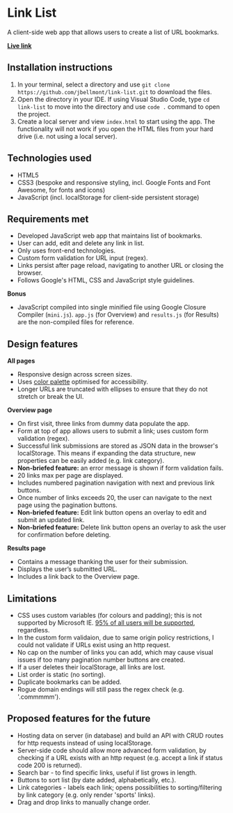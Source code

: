 # Link List

A client-side web app that allows users to create a list of URL bookmarks.

**[Live link](https://jbellmont.github.io/link-list)**


## Installation instructions
1. In your terminal, select a directory and use `git clone https://github.com/jbellmont/link-list.git` to download the files.
2. Open the directory in your IDE. If using Visual Studio Code, type `cd link-list` to move into the directory and use `code .` command to open the project.
3. Create a local server and view `index.html` to start using the app. The functionality will not work if you open the HTML files from your hard drive (i.e. not using a local server).

## Technologies used
- HTML5
- CSS3 (bespoke and responsive styling, incl. Google Fonts and Font Awesome, for fonts and icons)
- JavaScript (incl. localStorage for client-side persistent storage)

## Requirements met
- Developed JavaScript web app that maintains list of bookmarks.
- User can add, edit and delete any link in list.
- Only uses front-end technologies.
- Custom form validation for URL input (regex).
- Links persist after page reload, navigating to another URL or closing the browser.
- Follows Google's HTML, CSS and JavaScript style guidelines.

**Bonus**
- JavaScript compiled into single minified file using Google Closure Compiler (`mini.js`). `app.js` (for Overview) and `results.js` (for Results) are the non-compiled files for reference.

## Design features
**All pages**
- Responsive design across screen sizes.
- Uses [color palette](https://material.io/resources/color/#!/?view.left=0&view.right=0&primary.color=1976D2) optimised for accessibility.
- Longer URLs are truncated with ellipses to ensure that they do not stretch or break the UI. 

**Overview page**
- On first visit, three links from dummy data populate the app.
- Form at top of app allows users to submit a link; uses custom form validation (regex).
- Successful link submissions are stored as JSON data in the browser's localStorage. This means if expanding the data structure, new properties can be easily added (e.g. link category).
- **Non-briefed feature:** an error message is shown if form validation fails.
- 20 links max per page are displayed.
- Includes numbered pagination navigation with next and previous link buttons.
- Once number of links exceeds 20, the user can navigate to the next page using the pagination buttons.
- **Non-briefed feature:** Edit link button opens an overlay to edit and submit an updated link.
- **Non-briefed feature:** Delete link button opens an overlay to ask the user for confirmation before deleting.

**Results page**
- Contains a message thanking the user for their submission.
- Displays the user’s submitted URL.
- Includes a link back to the Overview page.

## Limitations
- CSS uses custom variables (for colours and padding); this is not supported by Microsoft IE. [95% of all users will be supported](https://caniuse.com/?search=custom%20variables), regardless.
- In the custom form validaion, due to same origin policy restrictions, I could not validate if URLs exist using an http request. 
- No cap on the number of links you can add, which may cause visual issues if too many pagination number buttons are created.
- If a user deletes their localStorage, all links are lost.
- List order is static (no sorting).
- Duplicate bookmarks can be added.
- Rogue domain endings will still pass the regex check (e.g. '.commmmm').

## Proposed features for the future
- Hosting data on server (in database) and build an API with CRUD routes for http requests instead of using localStorage.
- Server-side code should allow more advanced form validation, by checking if a URL exists with an http request (e.g. accept a link if status code 200 is returned).
- Search bar - to find specific links, useful if list grows in length.
- Buttons to sort list (by date added, alphabetically, etc.).
- Link categories - labels each link; opens possibilities to sorting/filtering by link category (e.g. only render 'sports' links).
- Drag and drop links to manually change order.
